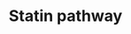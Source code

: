---
annotations:
- id: PW:0000724
  parent: drug pathway
  type: Pathway Ontology
  value: statin drug pathway
authors:
- MaintBot
- Thomas
- Ddigles
- Eweitz
description: 'What are statins? See Wikipedia at: http://en.wikipedia.org/wiki/Statin  More
  about this pathway and statins: https://www.pharmgkb.org/do/serve?objId=PA2031&amp;objCls=Pathway'
last-edited: 2021-05-21
organisms:
- Pan troglodytes
redirect_from:
- /index.php/Pathway:WP921
- /instance/WP921
- /instance/WP921_r117410
revision: r117410
schema-jsonld:
- '@context': https://schema.org/
  '@id': https://wikipathways.github.io/pathways/WP921.html
  '@type': Dataset
  creator:
    '@type': Organization
    name: WikiPathways
  description: 'What are statins? See Wikipedia at: http://en.wikipedia.org/wiki/Statin  More
    about this pathway and statins: https://www.pharmgkb.org/do/serve?objId=PA2031&amp;objCls=Pathway'
  keywords:
  - ABCA1
  - APOA1
  - APOA4
  - APOC1
  - APOC2
  - APOC3
  - APOE
  - Acetyl-CoA
  - CETP
  - CYP7A1
  - Cholesterol ester
  - DGAT1
  - Fatty acid
  - HDL
  - HMGCR
  - IDL
  - LCAT
  - LDL
  - LDLR
  - LIPC
  - LPL
  - LRP1
  - PLTP
  - Phospholipid
  - SCARB1
  - SOAT1
  - Triglyceride
  - VLDL
  license: CC0
  name: Statin pathway
seo: CreativeWork
title: Statin pathway
wpid: WP921
---